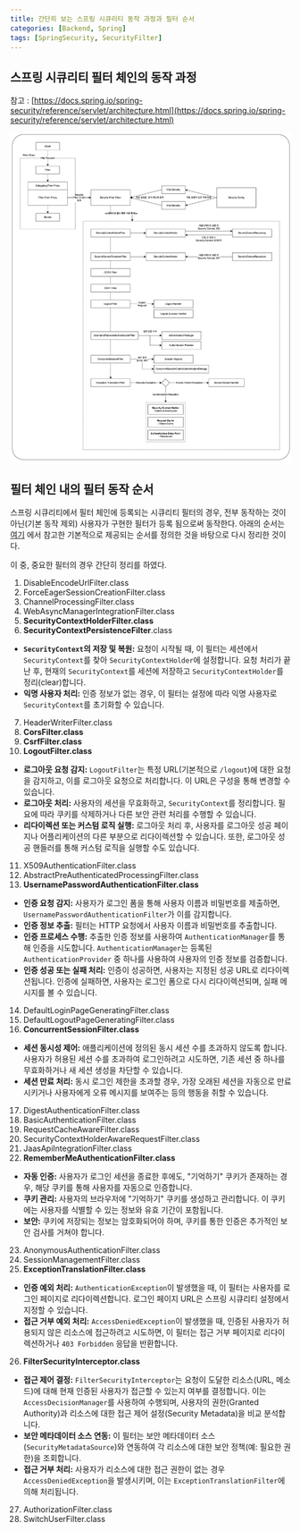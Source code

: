 ```yaml
---
title: 간단히 보는 스프링 시큐리티 동작 과정과 필터 순서
categories: [Backend, Spring]
tags: [SpringSecurity, SecurityFilter]
---
```


## 스프링 시큐리티 필터 체인의 동작 과정

참고 : [https://docs.spring.io/spring-security/reference/servlet/architecture.html](https://docs.spring.io/spring-security/reference/servlet/architecture.html)

![Files](/assets/img/Spring/springsecurity1.png)

## 필터 체인 내의 필터 동작 순서

스프링 시큐리티에서 필터 체인에 등록되는 시큐리티 필터의 경우, 전부 동작하는 것이 아닌(기본 동작 제외)
사용자가 구현한 필터가 등록 됨으로써 동작한다. 아래의 순서는 [여기](https://github.com/spring-projects/spring-security/blob/6.2.2/config/src/main/java/org/springframework/security/config/annotation/web/builders/FilterOrderRegistration.java) 에서 참고한 기본적으로 제공되는 순서를 정의한 것을 바탕으로 
다시 정리한 것이다.

이 중, 중요한 필터의 경우 간단히 정리를 하였다.

1. DisableEncodeUrlFilter.class
2. ForceEagerSessionCreationFilter.class
3. ChannelProcessingFilter.class
4. WebAsyncManagerIntegrationFilter.class
5. **SecurityContextHolderFilter.class**
6. **SecurityContextPersistenceFilter**.class
  - **`SecurityContext`의 저장 및 복원:** 요청이 시작될 때, 이 필터는 세션에서 `SecurityContext`를 찾아  `SecurityContextHolder`에 설정합니다. 요청 처리가 끝난 후, 현재의 `SecurityContext`를 세션에 저장하고 `SecurityContextHolder`를 정리(clear)합니다.
  - **익명 사용자 처리:** 인증 정보가 없는 경우, 이 필터는 설정에 따라 익명 사용자로 `SecurityContext`를 초기화할 수 있습니다.
7. HeaderWriterFilter.class
8. **CorsFilter.class**
9. **CsrfFilter.class**
10. **LogoutFilter.class**
  - **로그아웃 요청 감지:** `LogoutFilter`는 특정 URL(기본적으로 `/logout`)에 대한 요청을 감지하고, 이를 로그아웃 요청으로 처리합니다. 이 URL은 구성을 통해 변경할 수 있습니다.
  - **로그아웃 처리:** 사용자의 세션을 무효화하고, `SecurityContext`를 정리합니다. 필요에 따라 쿠키를 삭제하거나 다른 보안 관련 처리를 수행할 수 있습니다.
  - **리다이렉션 또는 커스텀 로직 실행:** 로그아웃 처리 후, 사용자를 로그아웃 성공 페이지나 어플리케이션의 다른 부분으로 리다이렉션할 수 있습니다. 또한, 로그아웃 성공 핸들러를 통해 커스텀 로직을 실행할 수도 있습니다.
11. X509AuthenticationFilter.class
12. AbstractPreAuthenticatedProcessingFilter.class
13. **UsernamePasswordAuthenticationFilter.class**
  - **인증 요청 감지:** 사용자가 로그인 폼을 통해 사용자 이름과 비밀번호를 제출하면, `UsernamePasswordAuthenticationFilter`가 이를 감지합니다.
  - **인증 정보 추출:** 필터는 HTTP 요청에서 사용자 이름과 비밀번호를 추출합니다.
  - **인증 프로세스 수행:** 추출한 인증 정보를 사용하여 `AuthenticationManager`를 통해 인증을 시도합니다. `AuthenticationManager`는 등록된 `AuthenticationProvider` 중 하나를 사용하여 사용자의 인증 정보를 검증합니다.
  - **인증 성공 또는 실패 처리:** 인증이 성공하면, 사용자는 지정된 성공 URL로 리다이렉션됩니다. 인증에 실패하면, 사용자는 로그인 폼으로 다시 리다이렉션되며, 실패 메시지를 볼 수 있습니다.
14. DefaultLoginPageGeneratingFilter.class
15. DefaultLogoutPageGeneratingFilter.class
16. **ConcurrentSessionFilter.class**
  - **세션 동시성 제어:** 애플리케이션에 정의된 동시 세션 수를 초과하지 않도록 합니다. 사용자가 허용된 세션 수를 초과하여 로그인하려고 시도하면, 기존 세션 중 하나를 무효화하거나 새 세션 생성을 차단할 수 있습니다.
  - **세션 만료 처리:** 동시 로그인 제한을 초과할 경우, 가장 오래된 세션을 자동으로 만료시키거나 사용자에게 오류 메시지를 보여주는 등의 행동을 취할 수 있습니다.
17. DigestAuthenticationFilter.class
18. BasicAuthenticationFilter.class
19. RequestCacheAwareFilter.class
20. SecurityContextHolderAwareRequestFilter.class
21. JaasApiIntegrationFilter.class
22. **RememberMeAuthenticationFilter.class**
  - **자동 인증:** 사용자가 로그인 세션을 종료한 후에도, "기억하기" 쿠키가 존재하는 경우, 해당 쿠키를 통해 사용자를 자동으로 인증합니다.
  - **쿠키 관리:** 사용자의 브라우저에 "기억하기" 쿠키를 생성하고 관리합니다. 이 쿠키에는 사용자를 식별할 수 있는 정보와 유효 기간이 포함됩니다.
  - **보안:** 쿠키에 저장되는 정보는 암호화되어야 하며, 쿠키를 통한 인증은 추가적인 보안 검사를 거쳐야 합니다.
23. AnonymousAuthenticationFilter.class
24. SessionManagementFilter.class
25. **ExceptionTranslationFilter.class**
  - **인증 예외 처리:** `AuthenticationException`이 발생했을 때, 이 필터는 사용자를 로그인 페이지로 리다이렉션합니다. 로그인 페이지 URL은 스프링 시큐리티 설정에서 지정할 수 있습니다.
  - **접근 거부 예외 처리:** `AccessDeniedException`이 발생했을 때, 인증된 사용자가 허용되지 않은 리소스에 접근하려고 시도하면, 이 필터는 접근 거부 페이지로 리다이렉션하거나 `403 Forbidden` 응답을 반환합니다.
26. **FilterSecurityInterceptor.class**
  - **접근 제어 결정:** `FilterSecurityInterceptor`는 요청이 도달한 리소스(URL, 메소드)에 대해 현재 인증된 사용자가 접근할 수 있는지 여부를 결정합니다. 이는 `AccessDecisionManager`를 사용하여 수행되며, 사용자의 권한(Granted Authority)과 리소스에 대한 접근 제어 설정(Security Metadata)을 비교 분석합니다.
  - **보안 메타데이터 소스 연동:** 이 필터는 보안 메타데이터 소스(`SecurityMetadataSource`)와 연동하여 각 리소스에 대한 보안 정책(예: 필요한 권한)을 조회합니다.
  - **접근 거부 처리:** 사용자가 리소스에 대한 접근 권한이 없는 경우 `AccessDeniedException`을 발생시키며, 이는 `ExceptionTranslationFilter`에 의해 처리됩니다.
27. AuthorizationFilter.class
28. SwitchUserFilter.class
